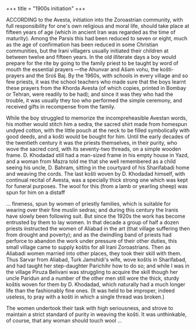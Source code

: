 +++
title = "1900s initiation"
+++

ACCORDING to the Avesta, initiation into the Zoroastrian community, with full responsibility for one's own religious and moral life, should take place at fifteen years of age (which in ancient Iran was regarded as the time of maturity). Among the Parsis this had been reduced to seven or eight, much as the age of confirmation has been reduced in some Christian communities, but the Irani villagers usually initiated their children at between twelve and fifteen years. In the old illiterate days a boy would prepare for the rite by going to the family priest to be taught by word of mouth the essential prayers —the Ahunvar and Ašəm vohu, the košti-prayers and the Sroš Baj. By the 1960s, with schools in every village and so few priests, it was the school teachers who made sure that the boys learnt these prayers from the Khorda Avesta (of which copies, printed in Bombay or Tehran, were readily to be had); and since it was they who had the trouble, it was usually they too who performed the simple ceremony, and received gifts in recompense from the family.

While the boy struggled to memorize the incompreheasible Avestan words, his mother would stitch him a sedra, the sacred shirt made from homespun undyed cotton, with the little pouch at the neck to be filled symbolically with good deeds, and a košti would be bought for him. Until the early decades of the twentieth century it was the priests themselves, in their purity, who wove the sacred cord, with its seventy-two threads, on a simple wooden frame. D. Khodadad still had a man-sized frame in his empty house in Yazd, and a woman from Mazra told me that she well remembered as a child seeing his uncle, D. Bahram, sitting in the courtyard of his Sharifabadi home and weaving the cords. The last košti woven by D. Khodadad himself, with continual recital of Avesta, was a specially thick strong one which was kept for funeral purposes. The wool for this (from a lamb or yearling sheep) was spun for him on a distaff

... fineness, spun by women of priestly families, which is suitable for wearing over their fine muslin sedras; and during this century the Iranis have slowly been following suit. But since the 1920s the work has become entrusted by them to lay women. In that decade a group of half a dozen priests instructed the women of Aliabad in the art (that village suffering then from drought and poverty); and as the dwindling band of priests had perforce to abandon the work under pressure of their other duties, this small village came to supply koštis for all Irani Zoroastrians. Then as Aliabadi women married into other places, they took their skill with them. Thus Sarvar from Aliabad, Turk Jamshidi's wife, wove koštis in Sharifabad, and had taught her step-daughter Parichihr how to do so; and while I was in the village Piruza Belivani was struggling to acquire the skill though her uncle Paridun and a number of the other men still wore the thick, sturdy koštis woven for them by D. Khodadad, which naturally had a much longer life than the fashionably fine ones. (It was held to be improper, indeed useless, to pray with a košti in which a single thread was broken.)

The women undertook their task with high seriousness, and strove to maintain a strict standard of purity in weaving the košti. It was unthinkable, of course, that any woman should touch wool ... 

